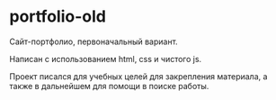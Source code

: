 # portfolio-old
Сайт-портфолио, первоначальный вариант.

Написан с использованием html, css и чистого js.

Проект писался для учебных целей для закрепления материала, а также в дальнейшем для помощи в поиске работы.
